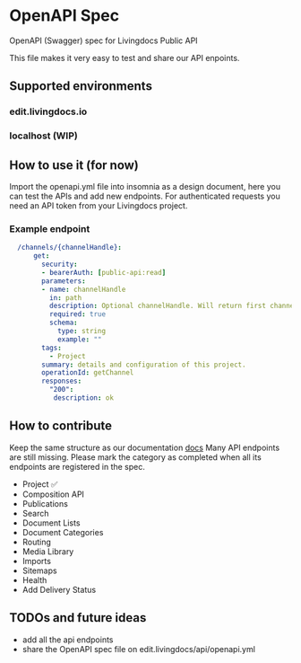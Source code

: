# OpenAPI Spec
OpenAPI (Swagger) spec for Livingdocs Public API

This file makes it very easy to test and share our API enpoints.

## Supported environments
### edit.livingdocs.io
### localhost (WIP)

## How to use it (for now)
Import the openapi.yml file into insomnia as a design document, here you can test the APIs and add new endpoints.
For authenticated requests you need an API token from your Livingdocs project.

### Example endpoint
```yaml
  /channels/{channelHandle}:
      get:
        security: 
        - bearerAuth: [public-api:read]
        parameters:
        - name: channelHandle
          in: path
          description: Optional channelHandle. Will return first channel of a project if none is passed.
          required: true
          schema:
            type: string
            example: ""
        tags:
          - Project
        summary: details and configuration of this project.
        operationId: getChannel
        responses:
          "200":
           description: ok
```
## How to contribute
Keep the same structure as our documentation [docs](https://docs.livingdocs.io/reference-docs/public-api/)
Many API endpoints are still missing. Please mark the category as completed when all its endpoints are registered in the spec.
- Project ✅
- Composition API
- Publications 
- Search
- Document Lists
- Document Categories
- Routing
- Media Library
- Imports
- Sitemaps
- Health
- Add Delivery Status


## TODOs and future ideas
- add all the api endpoints
- share the OpenAPI spec file on edit.livingdocs/api/openapi.yml

